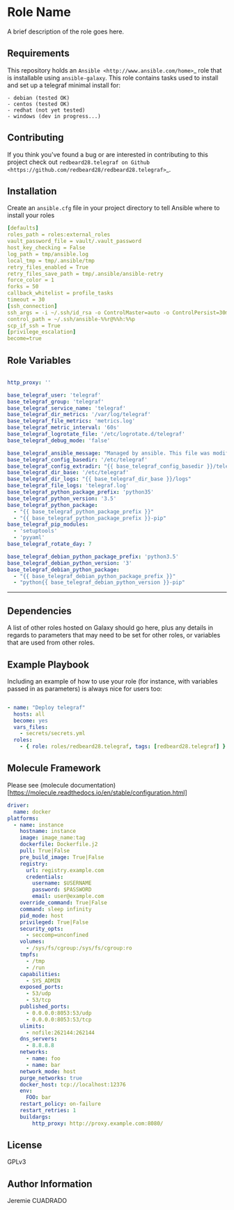 Role Name
=========

A brief description of the role goes here.

Requirements
------------

This repository holds an `Ansible <http://www.ansible.com/home>`_ role
that is installable using ``ansible-galaxy``.  This role contains
tasks used to install and set up a telegraf minimal install for:

    - debian (tested OK)
    - centos (tested OK)
    - redhat (not yet tested)
    - windows (dev in progress...)


Contributing
------------

If you think you've found a bug or are interested in contributing to
this project check out `redbeard28.telegraf on Github
<https://github.com/redbeard28/redbeard28.telegraf>`_.

Installation
------------

Create an ``ansible.cfg`` file in your project directory to tell
Ansible where to install your roles 

````yaml
[defaults]
roles_path = roles:external_roles
vault_password_file = vault/.vault_password
host_key_checking = False
log_path = tmp/ansible.log
local_tmp = tmp/.ansible/tmp
retry_files_enabled = True
retry_files_save_path = tmp/.ansible/ansible-retry
force_color = 1
forks = 50
callback_whitelist = profile_tasks
timeout = 30
[ssh_connection]
ssh_args = -i ~/.ssh/id_rsa -o ControlMaster=auto -o ControlPersist=30m
control_path = ~/.ssh/ansible-%%r@%%h:%%p
scp_if_ssh = True
[privilege_escalation]
become=true
````



Role Variables
--------------
```yaml

http_proxy: ''

base_telegraf_user: 'telegraf'
base_telegraf_group: 'telegraf'
base_telegraf_service_name: 'telegraf'
base_telegraf_dir_metrics: '/var/log/telegraf'
base_telegraf_file_metrics: 'metrics.log'
base_telegraf_metric_interval: '60s'
base_telegraf_logrotate_file: '/etc/logrotate.d/telegraf'
base_telegraf_debug_mode: 'false'
```

````yaml
base_telegraf_ansible_message: "Managed by ansible. This file was modified {{ ansible_date_time.weekday }} {{ ansible_date_time.day }}/{{ ansible_date_time.month }}/{{ ansible_date_time.year }} at {{ ansible_date_time.time }}"
base_telegraf_config_basedir: '/etc/telegraf'
base_telegraf_config_extradir: "{{ base_telegraf_config_basedir }}/telegraf.d"
base_telegraf_dir_base: '/etc/telegraf'
base_telegraf_dir_logs: "{{ base_telegraf_dir_base }}/logs"
base_telegraf_file_logs: 'telegraf.log'
base_telegraf_python_package_prefix: 'python35'
base_telegraf_python_version: '3.5'
base_telegraf_python_package:
  - "{{ base_telegraf_python_package_prefix }}"
  - "{{ base_telegraf_python_package_prefix }}-pip"
base_telegraf_pip_modules:
  - 'setuptools'
  - 'pyyaml'
base_telegraf_rotate_day: 7

base_telegraf_debian_python_package_prefix: 'python3.5'
base_telegraf_debian_python_version: '3'
base_telegraf_debian_python_package:
  - "{{ base_telegraf_debian_python_package_prefix }}"
  - "python{{ base_telegraf_debian_python_version }}-pip"
````

----

Dependencies
------------

A list of other roles hosted on Galaxy should go here, plus any details in regards to parameters that may need to be set for other roles, or variables that are used from other roles.

Example Playbook
----------------

Including an example of how to use your role (for instance, with variables passed in as parameters) is always nice for users too:

````yaml

- name: "Deploy telegraf"
  hosts: all
  become: yes
  vars_files:
    - secrets/secrets.yml
  roles:
    - { role: roles/redbeard28.telegraf, tags: [redbeard28.telegraf] }
````
 
Molecule Framework
-------------
Please see (molecule documentation)[https://molecule.readthedocs.io/en/stable/configuration.html]

```yaml
driver:
  name: docker
platforms:
  - name: instance
    hostname: instance
    image: image_name:tag
    dockerfile: Dockerfile.j2
    pull: True|False
    pre_build_image: True|False
    registry:
      url: registry.example.com
      credentials:
        username: $USERNAME
        password: $PASSWORD
        email: user@example.com
    override_command: True|False
    command: sleep infinity
    pid_mode: host
    privileged: True|False
    security_opts:
      - seccomp=unconfined
    volumes:
      - /sys/fs/cgroup:/sys/fs/cgroup:ro
    tmpfs:
      - /tmp
      - /run
    capabilities:
      - SYS_ADMIN
    exposed_ports:
      - 53/udp
      - 53/tcp
    published_ports:
      - 0.0.0.0:8053:53/udp
      - 0.0.0.0:8053:53/tcp
    ulimits:
      - nofile:262144:262144
    dns_servers:
      - 8.8.8.8
    networks:
      - name: foo
      - name: bar
    network_mode: host
    purge_networks: true
    docker_host: tcp://localhost:12376
    env:
      FOO: bar
    restart_policy: on-failure
    restart_retries: 1
    buildargs:
        http_proxy: http://proxy.example.com:8080/
```
 
License
-------

GPLv3

Author Information
------------------

Jeremie CUADRADO <redbeard28>